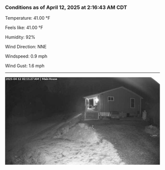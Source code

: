 ### Conditions as of April 12, 2025 at 2:16:43 AM CDT 

Temperature: 41.00 &deg;F

Feels like: 41.00 &deg;F

Humidity: 92%

Wind Direction: NNE

Windspeed: 0.9 mph

Wind Gust: 1.6 mph

---

<img src="./images/latest.jpeg"/>

